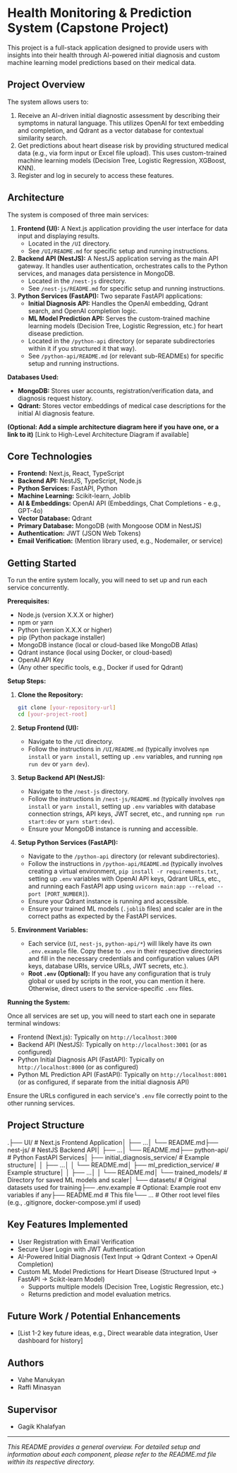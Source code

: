 # Health Monitoring & Prediction System (Capstone Project)

This project is a full-stack application designed to provide users with insights into their health through AI-powered initial diagnosis and custom machine learning model predictions based on their medical data.

## Project Overview

The system allows users to:
1.  Receive an AI-driven initial diagnostic assessment by describing their symptoms in natural language. This utilizes OpenAI for text embedding and completion, and Qdrant as a vector database for contextual similarity search.
2.  Get predictions about heart disease risk by providing structured medical data (e.g., via form input or Excel file upload). This uses custom-trained machine learning models (Decision Tree, Logistic Regression, XGBoost, KNN).
3.  Register and log in securely to access these features.

## Architecture

The system is composed of three main services:

1.  **Frontend (UI):** A Next.js application providing the user interface for data input and displaying results.
    * Located in the `/UI` directory.
    * See `/UI/README.md` for specific setup and running instructions.
2.  **Backend API (NestJS):** A NestJS application serving as the main API gateway. It handles user authentication, orchestrates calls to the Python services, and manages data persistence in MongoDB.
    * Located in the `/nest-js` directory.
    * See `/nest-js/README.md` for specific setup and running instructions.
3.  **Python Services (FastAPI):** Two separate FastAPI applications:
    * **Initial Diagnosis API:** Handles the OpenAI embedding, Qdrant search, and OpenAI completion logic.
    * **ML Model Prediction API:** Serves the custom-trained machine learning models (Decision Tree, Logistic Regression, etc.) for heart disease prediction.
    * Located in the `/python-api` directory (or separate subdirectories within it if you structured it that way).
    * See `/python-api/README.md` (or relevant sub-READMEs) for specific setup and running instructions.

**Databases Used:**
* **MongoDB:** Stores user accounts, registration/verification data, and diagnosis request history.
* **Qdrant:** Stores vector embeddings of medical case descriptions for the initial AI diagnosis feature.

**(Optional: Add a simple architecture diagram here if you have one, or a link to it)**
[Link to High-Level Architecture Diagram if available]
## Core Technologies

* **Frontend:** Next.js, React, TypeScript
* **Backend API:** NestJS, TypeScript, Node.js
* **Python Services:** FastAPI, Python
* **Machine Learning:** Scikit-learn, Joblib
* **AI & Embeddings:** OpenAI API (Embeddings, Chat Completions - e.g., GPT-4o)
* **Vector Database:** Qdrant
* **Primary Database:** MongoDB (with Mongoose ODM in NestJS)
* **Authentication:** JWT (JSON Web Tokens)
* **Email Verification:** (Mention library used, e.g., Nodemailer, or service)

## Getting Started

To run the entire system locally, you will need to set up and run each service concurrently.

**Prerequisites:**

* Node.js (version X.X.X or higher)
* npm or yarn
* Python (version X.X.X or higher)
* pip (Python package installer)
* MongoDB instance (local or cloud-based like MongoDB Atlas)
* Qdrant instance (local using Docker, or cloud-based)
* OpenAI API Key
* (Any other specific tools, e.g., Docker if used for Qdrant)

**Setup Steps:**

1.  **Clone the Repository:**
    ```bash
    git clone [your-repository-url]
    cd [your-project-root]
    ```

2.  **Setup Frontend (UI):**
    * Navigate to the `/UI` directory.
    * Follow the instructions in `/UI/README.md` (typically involves `npm install` or `yarn install`, setting up `.env` variables, and running `npm run dev` or `yarn dev`).

3.  **Setup Backend API (NestJS):**
    * Navigate to the `/nest-js` directory.
    * Follow the instructions in `/nest-js/README.md` (typically involves `npm install` or `yarn install`, setting up `.env` variables with database connection strings, API keys, JWT secret, etc., and running `npm run start:dev` or `yarn start:dev`).
    * Ensure your MongoDB instance is running and accessible.

4.  **Setup Python Services (FastAPI):**
    * Navigate to the `/python-api` directory (or relevant subdirectories).
    * Follow the instructions in `/python-api/README.md` (typically involves creating a virtual environment, `pip install -r requirements.txt`, setting up `.env` variables with OpenAI API keys, Qdrant URLs, etc., and running each FastAPI app using `uvicorn main:app --reload --port [PORT_NUMBER]`).
    * Ensure your Qdrant instance is running and accessible.
    * Ensure your trained ML models (`.joblib` files) and scaler are in the correct paths as expected by the FastAPI services.

5.  **Environment Variables:**
    * Each service (`UI`, `nest-js`, `python-api/*`) will likely have its own `.env.example` file. Copy these to `.env` in their respective directories and fill in the necessary credentials and configuration values (API keys, database URIs, service URLs, JWT secrets, etc.).
    * **Root `.env` (Optional):** If you have any configuration that is truly global or used by scripts in the root, you can mention it here. Otherwise, direct users to the service-specific `.env` files.

**Running the System:**

Once all services are set up, you will need to start each one in separate terminal windows:
* Frontend (Next.js): Typically on `http://localhost:3000`
* Backend API (NestJS): Typically on `http://localhost:3001` (or as configured)
* Python Initial Diagnosis API (FastAPI): Typically on `http://localhost:8000` (or as configured)
* Python ML Prediction API (FastAPI): Typically on `http://localhost:8001` (or as configured, if separate from the initial diagnosis API)

Ensure the URLs configured in each service's `.env` file correctly point to the other running services.

## Project Structure

.├── UI/                   # Next.js Frontend Application│   ├── ...│   └── README.md├── nest-js/              # NestJS Backend API│   ├── ...│   └── README.md├── python-api/           # Python FastAPI Services│   ├── initial_diagnosis_service/  # Example structure│   │   ├── ...│   │   └── README.md│   ├── ml_prediction_service/      # Example structure│   │   ├── ...│   │   └── README.md│   └── trained_models/     # Directory for saved ML models and scaler│   └── datasets/           # Original datasets used for training├── .env.example          # Optional: Example root env variables if any├── README.md             # This file└── ...                   # Other root level files (e.g., .gitignore, docker-compose.yml if used)
## Key Features Implemented

* User Registration with Email Verification
* Secure User Login with JWT Authentication
* AI-Powered Initial Diagnosis (Text Input -> Qdrant Context -> OpenAI Completion)
* Custom ML Model Predictions for Heart Disease (Structured Input -> FastAPI -> Scikit-learn Model)
    * Supports multiple models (Decision Tree, Logistic Regression, etc.)
    * Returns prediction and model evaluation metrics.

## Future Work / Potential Enhancements

* [List 1-2 key future ideas, e.g., Direct wearable data integration, User dashboard for history]

## Authors

* Vahe Manukyan
* Raffi Minasyan

## Supervisor

* Gagik Khalafyan

---

*This README provides a general overview. For detailed setup and information about each component, please refer to the README.md file within its respective directory.*
